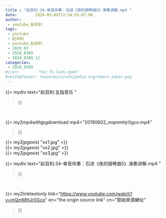 ```yaml
---
title : "赵双利:34-单音伴奏：石进《夜的钢琴曲5》演奏讲解.mp4 "
date:        2020-03-09T12:34:03-07:00
author:
 - youtube_赵双利
tags:
 - youtube
 - 赵双利
 - youtube_赵双利
 - 2020_03
 - 2020_0309
 - 2020_0309_12
categories:
 - 2020_0309
#icon:        "fas fa-lock-open"
#resImgTeaser: teaserpics/wikipedia.org/emacs-jokes.png
---
```


{{< mydiv text="赵双利:五指音乐 "
>}}
<br>


{{< my2mp4withjpgdownload mp4="20190602_mqmmhjr0gco.mp4"
>}}

{{< my2jpgexist "xx1.jpg" >}}<br>
{{< my2jpgexist "xx2.jpg" >}}<br>
{{< my2jpgexist "xx3.jpg" >}}<br>



{{< mydiv text="赵双利:34-单音伴奏：石进《夜的钢琴曲5》演奏讲解.mp4 "
>}}
<br>

{{< my2linktextonly link="https://www.youtube.com/watch?v=mQmMHJr0Gco"
en="the origin source link" cn="原始來源網址"
>}}


<br>

